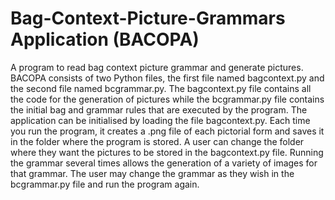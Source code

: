 # Bag-Context-Picture-Grammars Application (BACOPA)
A program to read bag context picture grammar and generate pictures. BACOPA consists of two Python files, the first file named bagcontext.py and the second file named bcgrammar.py. The bagcontext.py file contains all the code for the generation of pictures while the bcgrammar.py file contains the initial bag and grammar rules that are executed by the program. The application can be initialised by loading the file bagcontext.py. Each time you run the program, it creates a .png file of each pictorial form and saves it in the folder where the program is stored. A user can change the folder where they want the pictures to be stored in the bagcontext.py file. Running the grammar several times allows the generation of a variety of images for that grammar. The user may change the grammar as they wish in the bcgrammar.py file and run the program again.

